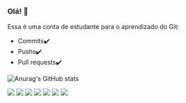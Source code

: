 ### Olá! 👋

<!--
**lucioweb/lucioweb** is a ✨ _special_ ✨ repository because its `README.md` (this file) appears on your GitHub profile.

Here are some ideas to get you started:

- 🔭 I’m currently working on ...
- 🌱 I’m currently learning ...
- 👯 I’m looking to collaborate on ...
- 🤔 I’m looking for help with ...
- 💬 Ask me about ...
- 📫 How to reach me: ...
- 😄 Pronouns: ...
- ⚡ Fun fact: ...
-->
Essa é uma conta de estudante para o aprendizado do Git: 
- Commits✔️
- Pushs✔️
- Pull requests✔️

<!--<div style="display:inline_block">
  <img align="center" heigth="15" width="20" src="https://cdn.jsdelivr.net/gh/devicons/devicon/icons/html5/html5-original.svg" />
  <img align="center" heigth="15" width="20" src="https://cdn.jsdelivr.net/gh/devicons/devicon/icons/css3/css3-original.svg" />
  <img align="center" heigth="15" width="20" src="https://cdn.jsdelivr.net/gh/devicons/devicon/icons/bootstrap/bootstrap-plain.svg" />
  <img align="center" heigth="15" width="20" src="https://cdn.jsdelivr.net/gh/devicons/devicon/icons/mysql/mysql-original.svg" />
  <img align="center" heigth="15" width="20" src="https://cdn.jsdelivr.net/gh/devicons/devicon/icons/ubuntu/ubuntu-plain.svg" />
  <img align="center" heigth="15" width="20" src="https://cdn.jsdelivr.net/gh/devicons/devicon/icons/angularjs/angularjs-original.svg" />
  <img align="center" heigth="30" width="40" src="https://cdn.jsdelivr.net/gh/devicons/devicon/icons/docker/docker-original.svg" />
  <img align="center" heigth="30" width="40"  src="https://cdn.jsdelivr.net/gh/devicons/devicon/icons/gimp/gimp-original.svg" />
  <img align="center" heigth="15" width="20" src="https://cdn.jsdelivr.net/gh/devicons/devicon/icons/laravel/laravel-plain.svg" />
  <img align="center" heigth="15" width="20" src="https://cdn.jsdelivr.net/gh/devicons/devicon/icons/ssh/ssh-original.svg" />
  <img align="center" heigth="15" width="20" src="https://cdn.jsdelivr.net/gh/devicons/devicon/icons/vscode/vscode-original.svg" />
  <img align="center" heigth="30" width="40" src="https://cdn.jsdelivr.net/gh/devicons/devicon/icons/jetbrains/jetbrains-original.svg" />
</div>-->
![Anurag's GitHub stats](https://github-readme-stats.vercel.app/api?username=lucioweb&show_icons=true)
<div style="display:inline_block">
<img src="https://img.shields.io/badge/Ubuntu-E95420?style=for-the-badge&logo=ubuntu&logoColor=white" />
<img src="https://img.shields.io/badge/Laravel-FF2D20?style=for-the-badge&logo=laravel&logoColor=white" />
<img src="https://img.shields.io/badge/Markdown-000000?style=for-the-badge&logo=markdown&logoColor=white" />
<img src="https://img.shields.io/badge/HTML5-E34F26?style=for-the-badge&logo=html5&logoColor=white" />
<img src="https://img.shields.io/badge/Angular-DD0031?style=for-the-badge&logo=angular&logoColor=white" />
<img src="https://img.shields.io/badge/CSS3-1572B6?style=for-the-badge&logo=css3&logoColor=white" />	
<img src="https://img.shields.io/badge/MySQL-00000F?style=for-the-badge&logo=mysql&logoColor=white" />
		
</div>


<!--
[![Top Langs](https://github-readme-stats.vercel.app/api/top-langs/?username=lucioweb&layout=compact)](https://github.com/lucioweb/github-readme-stats)
-->

<!-- 
https://devicon.dev/
https://dev.to/envoy_/150-badges-for-github-pnk
https://shields.io/
-->
	
 	
  
 
